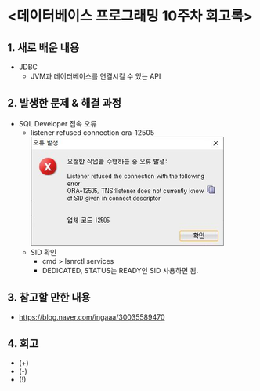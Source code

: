 <데이터베이스 프로그래밍 10주차 회고록>
=============================

## 1. 새로 배운 내용
* JDBC
  * JVM과 데이터베이스를 연결시킬 수 있는 API

## 2. 발생한 문제 & 해결 과정
* SQL Developer 접속 오류
  * listener refused connection ora-12505
  ![sql_developer_error](./img/sql_developer_error.JPG)
  * SID 확인
    * cmd > lsnrctl services
    * DEDICATED, STATUS는 READY인 SID 사용하면 됨.

## 3. 참고할 만한 내용
* https://blog.naver.com/ingaaa/30035589470


## 4. 회고
* (+)
* (-)
* (!)

